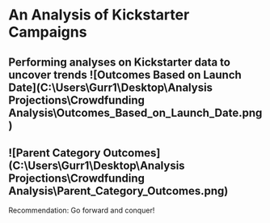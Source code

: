# An Analysis of Kickstarter Campaigns
Performing analyses on Kickstarter data to uncover trends
![Outcomes Based on Launch Date](C:\Users\Gurr1\Desktop\Analysis Projections\Crowdfunding Analysis\Outcomes_Based_on_Launch_Date.png)
---
![Parent Category Outcomes](C:\Users\Gurr1\Desktop\Analysis Projections\Crowdfunding Analysis\Parent_Category_Outcomes.png)
---
Recommendation:  Go forward and conquer!
